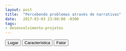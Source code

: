 ```yaml
---
layout: post
title:  "Percebendo problemas através de narrativas"
date:   2017-03-03 23:08:00 -0300
tags:
- desenvolvimento-projetos
---
```

<button role="button" name="randomizer" data-collection="places">Lugar</button>
<button role="button" name="randomizer" data-collection="characteristics">Característica</button>
<button role="button" name="randomizer" data-collection="factors">Fator</button>

<script>
    (function() {
        var places = [
            'sítio', 'campo', 'escola', 'cidade',
            'hospital', 'montanha', 'viagem', 'avião',
            'navio', 'carro', 'apartamento', 'casa',
            'rua', 'festa de rua', 'perto do colégio',
            'faculdade', 'república', 'hotel', 'parque',
            'praça', 'ônibus', 'loja', 'restaurante', 'praia',
            'evento', 'academia', 'rodovia', 'empresa', 'show',
            'balada', 'estádio', 'clube', 'floresta', 'centro da cidade',
            'perdido na cidade', 'pizzaria', 'ponto de ônibus',
            'banheiro', 'cabeleireiro', 'piscina',
        ];
        
        var characteristics = [
            'alto', 'braço quebrado', 'baixo', 'pé quebrado',
            'idoso', 'jovem', 'criança', 'professor', 'enfermeiro',
            'programador', 'mecânico', 'cozinheiro', 'pai / mãe',
            'fazendeiro', 'dançarino', 'músico', 'voluntário',
            'artista', 'ator', 'cientista', 'pesquisador', 'médico',
            'produtor de conteúdo', 'gerente', 'engenheiro', 'ansioso',
            'autista', 'doença de Parkinson', 'pedreiro', 'arquiteto',
            'inserguro', 'medroso', 'pobre', 'viajante', 'tímido',
            'designer', 'editor de vídeo', 'farmacêutico', 'secretário',
            'psicólogo', 'organizado', 'nervoso', 'bom leitor', 'mal leitor',
            'dificuldade em estudar', 'advogado', 'surdo', 'cego',
            'baixa visão', 'paraplégico', 'deficiência cognitiva',
            'baladeiro', 'apaixonado por animais', 'morador de favela',
            'pele sensível', 'friento', 'viciado em redes sociais',
            'bêbado', 'bebê',
        ];
        
        var factors = [
            'acidente de carro', 'tropeçar', 'problema de saúde',
            'machuado', 'prova chegando', 'conheceu alguém', 'dificuldade em aprender',
            'precisa tomar uma decisão', 'prova chegando', 'dia muito ocupado',
            'perdeu o ônibus', 'chuva forte', 'sol forte', 'foi roubado',
            'quer encontrar uma pessoa', 'quer comprar algo', 'stalkeou alguém',
            'encontrou algo de alguém', 'ficou gripado', 'começou a morar sozinho',
            ''
        ];
        
        function random(collection) {
            var index = Math.floor(Math.random() * collection.length);
            return collection[index];
        }
        
        var randomizables = {
            places: places,
            characteristics: characteristics,
            factors: factors,
        };
        
        document.getElementsByName('randomizer').forEach(function(element) {
            var collection = element.getAttribute('data-collection');
            element.addEventListener('click', function() {
                alert(random(randomizables[collection]));
            });
        });
    })();
</script>